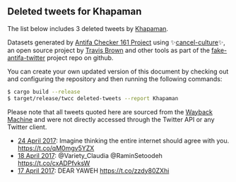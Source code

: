 ## Deleted tweets for Khapaman

The list below includes 3 deleted tweets by
[Khapaman](https://twitter.com/Khapaman).



Datasets generated by [Antifa Checker 161 Project](https://twitter.com/antifacheck161) using ✨[cancel-culture](https://github.com/travisbrown/cancel-culture)✨, an open source project by 
[Travis Brown](https://twitter.com/travisbrown) and other tools as part of the 
[fake-antifa-twitter](https://github.com/antifacheck161/fake-antifa-twitter) project repo on github.

You can create your own updated version of this document by checking out and configuring the
repository and then running the following commands:

```bash
$ cargo build --release
$ target/release/twcc deleted-tweets --report Khapaman
```

Please note that all tweets quoted here are sourced from the
[Wayback Machine](https://web.archive.org) and were not directly accessed through the Twitter API or
any Twitter client.

* [24 April 2017](https://web.archive.org/web/20170424001626/https://twitter.com/KHapaman/status/856300766386155521): Imagine thinking the entire internet should agree with you. https://t.co/qM0mgv5YZX <!--856300766386155521-->
* [18 April 2017](https://web.archive.org/web/20170418034506/https://twitter.com/KHapaman/status/854178947684343809): @Variety_Claudia @RaminSetoodeh  https://t.co/cxADPfvksW <!--854178947684343809-->
* [17 April 2017](https://web.archive.org/web/20170417181137/https://twitter.com/KHapaman/status/854034625894785029): DEAR YAWEH https://t.co/zzdy80ZXhi <!--854034625894785029-->

